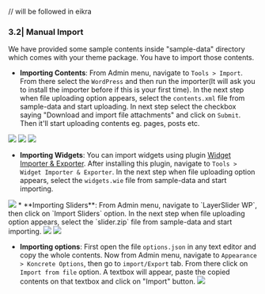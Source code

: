 // will be followed in eikra


### 3.2| Manual Import

We have provided some sample contents inside "sample-data" directory which comes with your theme package. You have to import those contents.

* **Importing Contents**: From Admin menu, navigate to `Tools > Import`. From there select the `WordPress` and then run the importer(It will ask you to install the importer before if this is your first time). In the next step when file uploading option appears, select the `contents.xml` file from sample-data and start uploading. In next step select the checkbox saying "Download and import file attachments" and click on `Submit`. Then it'll start uploading contents eg. pages, posts etc.

<img src="{{ 'assets/images/koncrete_theme/78.jpg' | relative_url }}">

<img src="{{ 'assets/images/koncrete_theme/80.jpg' | relative_url }}">

<img src="{{ 'assets/images/koncrete_theme/81.jpg' | relative_url }}">

* **Importing Widgets**: You can import widgets using plugin <a href="https://wordpress.org/plugins/widget-importer-exporter/">Widget Importer & Exporter</a>. After installing this plugin, navigate to `Tools > Widget Importer & Exporter`. In the next step when file uploading option appears, select the `widgets.wie` file from sample-data and start importing.

<img src="{{ 'assets/images/koncrete_theme/82.jpg' | relative_url }}">
* **Importing Sliders**: From Admin menu, navigate to `LayerSlider WP`, then click on `Import Sliders` option.
  In the next step when file uploading option appears, select the `slider.zip` file from sample-data and start importing.
  <img src="{{ 'assets/images/koncrete_theme/83.jpg' | relative_url }}">
  <img src="{{ 'assets/images/koncrete_theme/84.jpg' | relative_url }}">

* **Importing options**: First open the file `options.json` in any text editor and copy the whole contents.
  Now from Admin menu, navigate to `Appearance > Koncrete Options`, then go to `import/Export` tab.
  From there click on `Import from file` option.
  A textbox will appear, paste the copied contents on that textbox and click on "Import" button.
  <img src="{{ 'assets/images/koncrete_theme/2.jpg' | relative_url }}">


